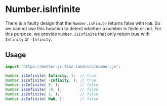 # Number.isInfinite

There is a faulty design that the `Number.isFinite` returns false with `NaN`. 
So we cannot use this function to detect whether a number is finite or not. 
For this purpose, we provide `Number.isInfinite` that only return true with `Infinity` or `-Infinity`. 

## Usage

```javascript
import 'https://better-js.fenz.land/src/number.js';

Number.isInfinite( Infinity, );  // true
Number.isInfinite( -Infinity, ); // true
Number.isInfinite( 0, );         // false
Number.isInfinite( -0, );        // false
Number.isInfinite( 1, );         // false
Number.isInfinite( NaN, );       // false
```
